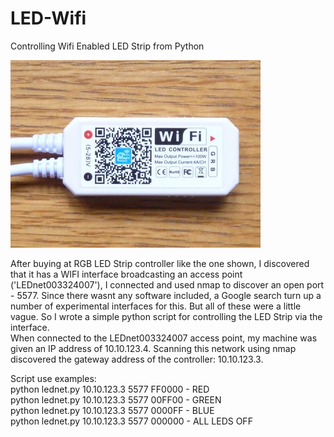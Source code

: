 # LED-Wifi
Controlling Wifi Enabled LED Strip from Python

<img src='https://github.com/Jppx/LED-Wifi/blob/main/LED_WIFI_CONTROLLER2.jpg'/>

After buying at RGB LED Strip controller like the one shown, I discovered that it has a WIFI interface broadcasting an access point ('LEDnet003324007'), I connected and used nmap to discover an open port - 5577. Since there wasnt any software included, a Google search turn up a number of experimental interfaces for this. But all of these were a little vague. So I wrote a  simple python script for controlling the LED Strip via the interface.
<br>When connected to the LEDnet003324007 access point, my machine was given an IP address of 10.10.123.4. Scanning this network using nmap discovered the gateway address of the controller:  10.10.123.3. 

Script use examples:<br>
  python lednet.py 10.10.123.3 5577 FF0000  - RED<br>
  python lednet.py 10.10.123.3 5577 00FF00  - GREEN<br>
  python lednet.py 10.10.123.3 5577 0000FF  - BLUE<br>
  python lednet.py 10.10.123.3 5577 000000  - ALL LEDS OFF
  

